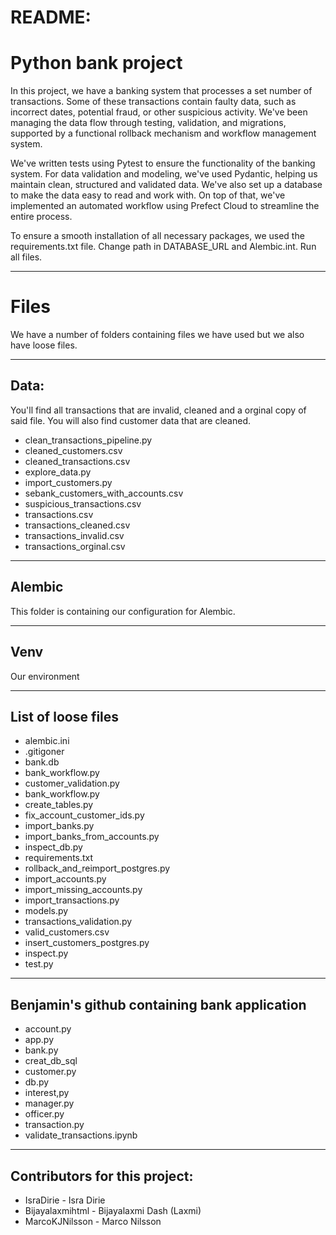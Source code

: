 # README:
# Python bank project

In this project, we have a banking system that processes a set number of transactions. Some of these transactions contain faulty data, such as incorrect dates, potential fraud, or other suspicious activity. We've been managing the data flow through testing, validation, and migrations, supported by a functional rollback mechanism and workflow management system.

We've written tests using Pytest to ensure the functionality of the banking system. For data validation and modeling, we've used Pydantic, helping us maintain clean, structured and validated data. We've also set up a database to make the data easy to read and work with. On top of that, we've implemented an automated workflow using Prefect Cloud to streamline the entire process.

To ensure a smooth installation of all necessary packages, we used the requirements.txt file.
Change path in DATABASE_URL and Alembic.int. Run all files.

---

# Files
We have a number of folders containing files we have used but we also have loose files. 

---

## Data: 
You'll find all transactions that are invalid, cleaned and a orginal copy of said file. You will also find customer data that are cleaned.
- clean_transactions_pipeline.py
- cleaned_customers.csv
- cleaned_transactions.csv
- explore_data.py
- import_customers.py
- sebank_customers_with_accounts.csv
- suspicious_transactions.csv
- transactions.csv
- transactions_cleaned.csv
- transactions_invalid.csv
- transactions_orginal.csv 

---


## Alembic
This folder is containing our configuration for Alembic.

---


## Venv
Our environment

---

## List of loose files
- alembic.ini
- .gitigoner
- bank.db
- bank_workflow.py
- customer_validation.py
- bank_workflow.py
- create_tables.py
- fix_account_customer_ids.py
- import_banks.py
- import_banks_from_accounts.py
- inspect_db.py
- requirements.txt
- rollback_and_reimport_postgres.py
- import_accounts.py
- import_missing_accounts.py
- import_transactions.py
- models.py
- transactions_validation.py
- valid_customers.csv
- insert_customers_postgres.py
- inspect.py
- test.py

---


## Benjamin's github containing bank application
- account.py
- app.py
- bank.py
- creat_db_sql
- customer.py
- db.py
- interest,py
- manager.py
- officer.py
- transaction.py
- validate_transactions.ipynb

---


## Contributors for this project: 

- IsraDirie - Isra Dirie 
- Bijayalaxmihtml - Bijayalaxmi Dash (Laxmi)
- MarcoKJNilsson - Marco Nilsson

